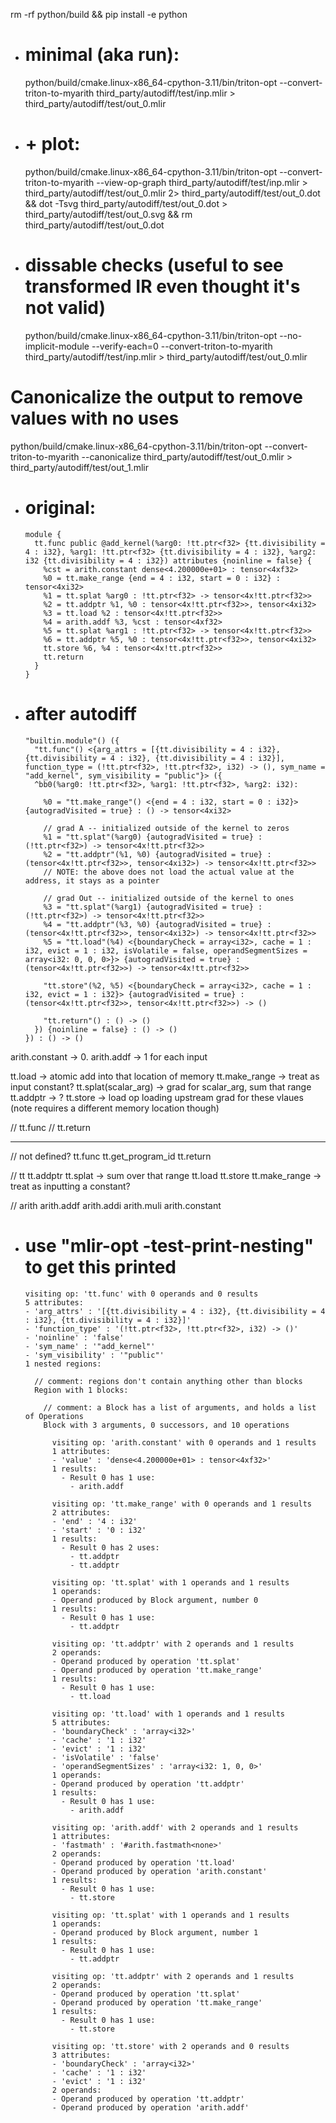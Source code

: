 <!-- cmake -G Ninja ../triton -DCMAKE_C_COMPILER=clang -DCMAKE_CXX_COMPILER=clang++ -DLLVM_ENABLE_LLD=ON -DLLVM_CCACHE_BUILD=ON -->


rm -rf python/build && pip install -e python



- # minimal (aka run):
  python/build/cmake.linux-x86_64-cpython-3.11/bin/triton-opt --convert-triton-to-myarith third_party/autodiff/test/inp.mlir > third_party/autodiff/test/out_0.mlir 

- # + plot:
  python/build/cmake.linux-x86_64-cpython-3.11/bin/triton-opt --convert-triton-to-myarith --view-op-graph third_party/autodiff/test/inp.mlir > third_party/autodiff/test/out_0.mlir 2> third_party/autodiff/test/out_0.dot && dot -Tsvg third_party/autodiff/test/out_0.dot > third_party/autodiff/test/out_0.svg && rm third_party/autodiff/test/out_0.dot

- # dissable checks (useful to see transformed IR even thought it's not valid)
  python/build/cmake.linux-x86_64-cpython-3.11/bin/triton-opt --no-implicit-module --verify-each=0  --convert-triton-to-myarith third_party/autodiff/test/inp.mlir > third_party/autodiff/test/out_0.mlir

# Canonicalize the output to remove values with no uses
python/build/cmake.linux-x86_64-cpython-3.11/bin/triton-opt --convert-triton-to-myarith --canonicalize third_party/autodiff/test/out_0.mlir > third_party/autodiff/test/out_1.mlir



- # original:
    ```mlir
    module {
      tt.func public @add_kernel(%arg0: !tt.ptr<f32> {tt.divisibility = 4 : i32}, %arg1: !tt.ptr<f32> {tt.divisibility = 4 : i32}, %arg2: i32 {tt.divisibility = 4 : i32}) attributes {noinline = false} {
        %cst = arith.constant dense<4.200000e+01> : tensor<4xf32>
        %0 = tt.make_range {end = 4 : i32, start = 0 : i32} : tensor<4xi32>
        %1 = tt.splat %arg0 : !tt.ptr<f32> -> tensor<4x!tt.ptr<f32>>
        %2 = tt.addptr %1, %0 : tensor<4x!tt.ptr<f32>>, tensor<4xi32>
        %3 = tt.load %2 : tensor<4x!tt.ptr<f32>>
        %4 = arith.addf %3, %cst : tensor<4xf32>
        %5 = tt.splat %arg1 : !tt.ptr<f32> -> tensor<4x!tt.ptr<f32>>
        %6 = tt.addptr %5, %0 : tensor<4x!tt.ptr<f32>>, tensor<4xi32>
        tt.store %6, %4 : tensor<4x!tt.ptr<f32>>
        tt.return
      }
    }
    ```


- # after autodiff
    ```mlir
    "builtin.module"() ({
      "tt.func"() <{arg_attrs = [{tt.divisibility = 4 : i32}, {tt.divisibility = 4 : i32}, {tt.divisibility = 4 : i32}], function_type = (!tt.ptr<f32>, !tt.ptr<f32>, i32) -> (), sym_name = "add_kernel", sym_visibility = "public"}> ({
      ^bb0(%arg0: !tt.ptr<f32>, %arg1: !tt.ptr<f32>, %arg2: i32):

        %0 = "tt.make_range"() <{end = 4 : i32, start = 0 : i32}> {autogradVisited = true} : () -> tensor<4xi32>

        // grad A -- initialized outside of the kernel to zeros
        %1 = "tt.splat"(%arg0) {autogradVisited = true} : (!tt.ptr<f32>) -> tensor<4x!tt.ptr<f32>>
        %2 = "tt.addptr"(%1, %0) {autogradVisited = true} : (tensor<4x!tt.ptr<f32>>, tensor<4xi32>) -> tensor<4x!tt.ptr<f32>>
        // NOTE: the above does not load the actual value at the address, it stays as a pointer

        // grad Out -- initialized outside of the kernel to ones
        %3 = "tt.splat"(%arg1) {autogradVisited = true} : (!tt.ptr<f32>) -> tensor<4x!tt.ptr<f32>>
        %4 = "tt.addptr"(%3, %0) {autogradVisited = true} : (tensor<4x!tt.ptr<f32>>, tensor<4xi32>) -> tensor<4x!tt.ptr<f32>>
        %5 = "tt.load"(%4) <{boundaryCheck = array<i32>, cache = 1 : i32, evict = 1 : i32, isVolatile = false, operandSegmentSizes = array<i32: 0, 0, 0>}> {autogradVisited = true} : (tensor<4x!tt.ptr<f32>>) -> tensor<4x!tt.ptr<f32>>

        "tt.store"(%2, %5) <{boundaryCheck = array<i32>, cache = 1 : i32, evict = 1 : i32}> {autogradVisited = true} : (tensor<4x!tt.ptr<f32>>, tensor<4x!tt.ptr<f32>>) -> ()

        "tt.return"() : () -> ()
      }) {noinline = false} : () -> ()
    }) : () -> ()
    ```


arith.constant -> 0.
arith.addf -> 1 for each input

tt.load -> atomic add into that location of memory
tt.make_range -> treat as input constant?
tt.splat(scalar_arg) -> grad for scalar_arg, sum that range
tt.addptr -> ?
tt.store -> load op loading upstream grad for these vlaues (note requires a different memory location though)

// tt.func
// tt.return





--------------------------


// not defined?
    tt.func
    tt.get_program_id
    tt.return

// tt
    tt.addptr
    tt.splat -> sum over that range
    tt.load
    tt.store
    tt.make_range -> treat as inputting a constant?

// arith
    arith.addf
    arith.addi
    arith.muli
    arith.constant




- # use "mlir-opt -test-print-nesting" to get this printed

  ```mlir
  visiting op: 'tt.func' with 0 operands and 0 results
  5 attributes:
  - 'arg_attrs' : '[{tt.divisibility = 4 : i32}, {tt.divisibility = 4 : i32}, {tt.divisibility = 4 : i32}]'
  - 'function_type' : '(!tt.ptr<f32>, !tt.ptr<f32>, i32) -> ()'
  - 'noinline' : 'false'
  - 'sym_name' : '"add_kernel"'
  - 'sym_visibility' : '"public"'
  1 nested regions:

    // comment: regions don't contain anything other than blocks
    Region with 1 blocks:

      // comment: a Block has a list of arguments, and holds a list of Operations
      Block with 3 arguments, 0 successors, and 10 operations

        visiting op: 'arith.constant' with 0 operands and 1 results
        1 attributes:
        - 'value' : 'dense<4.200000e+01> : tensor<4xf32>'
        1 results:
          - Result 0 has 1 use:
            - arith.addf
        
        visiting op: 'tt.make_range' with 0 operands and 1 results
        2 attributes:
        - 'end' : '4 : i32'
        - 'start' : '0 : i32'
        1 results:
          - Result 0 has 2 uses:
            - tt.addptr
            - tt.addptr
        
        visiting op: 'tt.splat' with 1 operands and 1 results
        1 operands:
        - Operand produced by Block argument, number 0
        1 results:
          - Result 0 has 1 use:
            - tt.addptr
        
        visiting op: 'tt.addptr' with 2 operands and 1 results
        2 operands:
        - Operand produced by operation 'tt.splat'
        - Operand produced by operation 'tt.make_range'
        1 results:
          - Result 0 has 1 use:
            - tt.load
        
        visiting op: 'tt.load' with 1 operands and 1 results
        5 attributes:
        - 'boundaryCheck' : 'array<i32>'
        - 'cache' : '1 : i32'
        - 'evict' : '1 : i32'
        - 'isVolatile' : 'false'
        - 'operandSegmentSizes' : 'array<i32: 1, 0, 0>'
        1 operands:
        - Operand produced by operation 'tt.addptr'
        1 results:
          - Result 0 has 1 use:
            - arith.addf
        
        visiting op: 'arith.addf' with 2 operands and 1 results
        1 attributes:
        - 'fastmath' : '#arith.fastmath<none>'
        2 operands:
        - Operand produced by operation 'tt.load'
        - Operand produced by operation 'arith.constant'
        1 results:
          - Result 0 has 1 use:
            - tt.store
        
        visiting op: 'tt.splat' with 1 operands and 1 results
        1 operands:
        - Operand produced by Block argument, number 1
        1 results:
          - Result 0 has 1 use:
            - tt.addptr
        
        visiting op: 'tt.addptr' with 2 operands and 1 results
        2 operands:
        - Operand produced by operation 'tt.splat'
        - Operand produced by operation 'tt.make_range'
        1 results:
          - Result 0 has 1 use:
            - tt.store
        
        visiting op: 'tt.store' with 2 operands and 0 results
        3 attributes:
        - 'boundaryCheck' : 'array<i32>'
        - 'cache' : '1 : i32'
        - 'evict' : '1 : i32'
        2 operands:
        - Operand produced by operation 'tt.addptr'
        - Operand produced by operation 'arith.addf'
  ```


